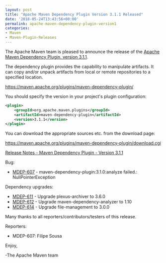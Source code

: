 ```yaml
---
layout: post
title: "Apache Maven Dependency Plugin Version 3.1.1 Released"
date: '2018-05-24T13:43:56+00:00'
permalink: apache-maven-dependency-plugin-version1
categories:
- Maven
- Maven-Plugin-Releases
---
```

The Apache Maven team is pleased to announce the release of the
[Apache Maven Dependency Plugin, version 3.1.1](https://maven.apache.org/plugins/maven-dependency-plugin/).

The dependency plugin provides the capability to manipulate artifacts. It
can copy and/or unpack artifacts from local or remote repositories to a
specified location.

https://maven.apache.org/plugins/maven-dependency-plugin/

You should specify the version in your project's plugin configuration:

```xml
<plugin>
    <groupId>org.apache.maven.plugins</groupId>
    <artifactId>maven-dependency-plugin</artifactId>
    <version>3.1.1</version>
</plugin>
``` 

You can download the appropriate sources etc. from the download page:

https://maven.apache.org/plugins/maven-dependency-plugin/download.cgi


<!-- more -->

[Release Notes - Maven Dependency Plugin - Version 3.1.1](https://issues.apache.org/jira/secure/ReleaseNote.jspa?projectId=12317227&version=12343248)

Bug:

* [MDEP-607](https://issues.apache.org/jira/browse/MDEP-607) - maven-dependency-plugin:3.1.0:analyze failed.: NullPointerException

Dependency upgrades:

* [MDEP-611](https://issues.apache.org/jira/browse/MDEP-611) - Upgrade plexus-archiver to 3.6.0
* [MDEP-612](https://issues.apache.org/jira/browse/MDEP-612) - Upgrade maven-dependency-analyzer to 1.10
* [MDEP-614](https://issues.apache.org/jira/browse/MDEP-614) - Upgrade file-management to 3.0.0

Many thanks to all reporters/contributors/testers of this release.

Reporters:

* MDEP-607: Filipe Sousa


Enjoy,

-The Apache Maven team

